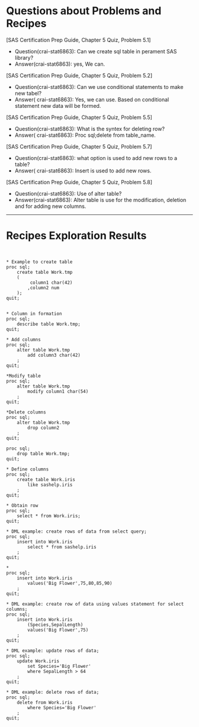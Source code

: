 
# Questions about Problems and Recipes

[SAS Certification Prep Guide, Chapter 5 Quiz, Problem 5.1]
* Question(crai-stat6863): Can we create sql table in perament SAS library?
* Answer(crai-stat6863): yes, We can.

[SAS Certification Prep Guide, Chapter 5 Quiz, Problem 5.2]
* Question(crai-stat6863): Can we use conditional statements to make new tabel?
* Answer( crai-stat6863): Yes, we can use. Based on conditional statement new data will be formed.

[SAS Certification Prep Guide, Chapter 5 Quiz, Problem 5.5]
* Question(crai-stat6863): What is the syntex for deleting row?
* Answer( crai-stat6863): Proc sql;delete from table_name.

[SAS Certification Prep Guide, Chapter 5 Quiz, Problem 5.7]
* Question(crai-stat6863): what option is used to add new rows to a table?
* Answer( crai-stat6863): Insert is used to add new rows.

[SAS Certification Prep Guide, Chapter 5 Quiz, Problem 5.8]
* Question(crai-stat6863): Use of alter table?
* Answer(crai-stat6863): Alter table is use for the modification, deletion and for adding new columns.


***



# Recipes Exploration Results



```


* Example to create table
proc sql;
    create table Work.tmp
    (
         column1 char(42)
        ,column2 num
    );
quit;


* Column in formation
proc sql;
    describe table Work.tmp;
quit;

* Add columns 
proc sql;
    alter table Work.tmp
        add column3 char(42)
    ;
quit;

*Modify table
proc sql;
    alter table Work.tmp
        modify column1 char(54)
    ;
quit;

*Delete columns 
proc sql;
    alter table Work.tmp
        drop column2
    ;
quit;

proc sql;
    drop table Work.tmp;
quit;

* Define columns 
proc sql;
    create table Work.iris
        like sashelp.iris
    ;
quit;

* Obtain row 
proc sql;
    select * from Work.iris;
quit;

* DML example: create rows of data from select query;
proc sql;
    insert into Work.iris
        select * from sashelp.iris
    ;
quit;

*
proc sql;
    insert into Work.iris
        values('Big Flower',75,80,85,90)
    ;
quit;

* DML example: create row of data using values statement for select columns;
proc sql;
    insert into Work.iris
        (Species,SepalLength)
        values('Big Flower',75)
    ;
quit;

* DML example: update rows of data;
proc sql;
    update Work.iris
        set Species='Big Flower'
        where SepalLength > 64
    ;
quit;

* DML example: delete rows of data;
proc sql;
    delete from Work.iris
        where Species='Big Flower'
    ;
quit;




```
